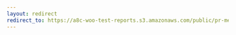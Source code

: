 ```yaml
---
layout: redirect
redirect_to: https://a8c-woo-test-reports.s3.amazonaws.com/public/pr-merge/40122/api/index.html
---
```

